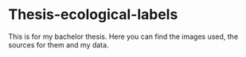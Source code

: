 # Thesis-ecological-labels
This is for my bachelor thesis. Here you can find the images used, the sources for them and my data. 
